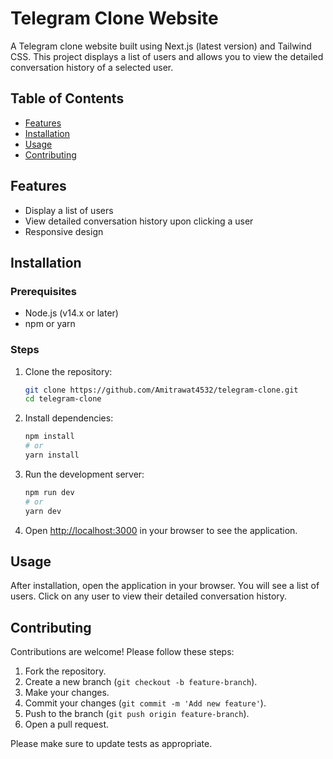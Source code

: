 # Telegram Clone Website

A Telegram clone website built using Next.js (latest version) and Tailwind CSS. This project displays a list of users and allows you to view the detailed conversation history of a selected user.

## Table of Contents
- [Features](#features)
- [Installation](#installation)
- [Usage](#usage)
- [Contributing](#contributing)

## Features
- Display a list of users
- View detailed conversation history upon clicking a user
- Responsive design

## Installation

### Prerequisites
- Node.js (v14.x or later)
- npm or yarn

### Steps
1. Clone the repository:
    ```bash
    git clone https://github.com/Amitrawat4532/telegram-clone.git
    cd telegram-clone
    ```

2. Install dependencies:
    ```bash
    npm install
    # or
    yarn install
    ```

3. Run the development server:
    ```bash
    npm run dev
    # or
    yarn dev
    ```

4. Open [http://localhost:3000](http://localhost:3000) in your browser to see the application.

## Usage
After installation, open the application in your browser. You will see a list of users. Click on any user to view their detailed conversation history.

## Contributing
Contributions are welcome! Please follow these steps:
1. Fork the repository.
2. Create a new branch (`git checkout -b feature-branch`).
3. Make your changes.
4. Commit your changes (`git commit -m 'Add new feature'`).
5. Push to the branch (`git push origin feature-branch`).
6. Open a pull request.

Please make sure to update tests as appropriate.


